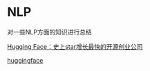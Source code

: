 # NLP
对一些NLP方面的知识进行总结

[Hugging Face：史上star增长最快的开源创业公司](https://zhuanlan.zhihu.com/p/411174344)

[huggingface](https://huggingface.co/)
